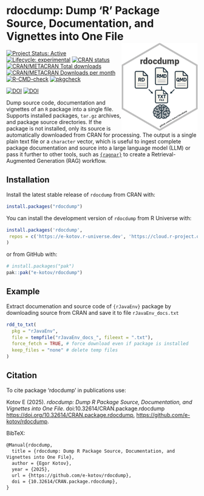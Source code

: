 

<!-- README.md is generated from README.Rmd. Please edit that file -->

# rdocdump: Dump ‘R’ Package Source, Documentation, and Vignettes into One File <a href="https://www.ekotov.pro/rdocdump/"><img src="man/figures/logo.png" align="right" width="200" alt="rdocdump website" /></a>

<!-- badges: start -->

[![Project Status:
Active](https://www.repostatus.org/badges/latest/active.svg)](https://www.repostatus.org/#active)
[![Lifecycle:
experimental](https://img.shields.io/badge/lifecycle-experimental-orange.svg)](https://lifecycle.r-lib.org/articles/stages.html#experimental)
[![CRAN
status](https://www.r-pkg.org/badges/version/rdocdump)](https://CRAN.R-project.org/package=rdocdump)
<a href="https://CRAN.R-project.org/package=rdocdump"
target="_blank"><img
src="https://cranlogs.r-pkg.org/badges/grand-total/rdocdump?color=blue"
alt="CRAN/METACRAN Total downloads" /></a>
<a href="https://CRAN.R-project.org/package=rdocdump"
target="_blank"><img
src="https://cranlogs.r-pkg.org/badges/rdocdump?color=blue"
alt="CRAN/METACRAN Downloads per month" /></a>
[![R-CMD-check](https://github.com/e-kotov/rdocdump/actions/workflows/R-CMD-check.yaml/badge.svg)](https://github.com/e-kotov/rdocdump/actions/workflows/R-CMD-check.yaml)
[![pkgcheck](https://github.com/e-kotov/rdocdump/workflows/pkgcheck/badge.svg)](https://github.com/e-kotov/rdocdump/actions?query=workflow%3Apkgcheck)

[![DOI](https://zenodo.org/badge/DOI/10.32614/CRAN.package.rdocdump.svg)](https://doi.org/10.32614/CRAN.package.rdocdump)
[![DOI](https://zenodo.org/badge/DOI/10.5281/zenodo.15072446.svg)](https://doi.org/10.5281/zenodo.15072446)
<!-- badges: end -->

Dump source code, documentation and vignettes of an `R` package into a
single file. Supports installed packages, `tar.gz` archives, and package
source directories. If the package is not installed, only its source is
automatically downloaded from CRAN for processing. The output is a
single plain text file or a `character` vector, which is useful to
ingest complete package documentation and source into a large language
model (LLM) or pass it further to other tools, such as
<a href="https://github.com/tidyverse/ragnar"
target="_blank"><code>{ragnar}</code></a> to create a
Retrieval-Augmented Generation (RAG) workflow.

## Installation

Install the latest stable release of `rdocdump` from CRAN with:

``` r
install.packages("rdocdump")
```

You can install the development version of `rdocdump` from R Universe
with:

``` r
install.packages('rdocdump',
 repos = c('https://e-kotov.r-universe.dev', 'https://cloud.r-project.org')
)
```

or from GitHub with:

``` r
# install.packages("pak")
pak::pak("e-kotov/rdocdump")
```

## Example

Extract documenation and source code of `{rJavaEnv}` package by
downloading source from CRAN and save it to file `rJavaEnv_docs.txt`

``` r
rdd_to_txt(
  pkg = "rJavaEnv",
  file = tempfile("rJavaEnv_docs_", fileext = ".txt"),
  force_fetch = TRUE, # force download even if package is installed
  keep_files = "none" # delete temp files
)
```

## Citation

To cite package ‘rdocdump’ in publications use:

Kotov E (2025). *rdocdump: Dump R Package Source, Documentation, and
Vignettes into One File*. doi:10.32614/CRAN.package.rdocdump
<https://doi.org/10.32614/CRAN.package.rdocdump>,
<https://github.com/e-kotov/rdocdump>.

BibTeX:

    @Manual{rdocdump,
      title = {rdocdump: Dump R Package Source, Documentation, and Vignettes into One File},
      author = {Egor Kotov},
      year = {2025},
      url = {https://github.com/e-kotov/rdocdump},
      doi = {10.32614/CRAN.package.rdocdump},
    }
